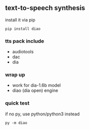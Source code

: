## text-to-speech synthesis
install it via pip
```
pip install diao
```

### tts pack include
- audiotools
- dac
- dia

### wrap up
- work for dia-1.6b model
- diao (dia open) engine

### quick test
if no py, use python/python3 instead
```
py -m diao
```